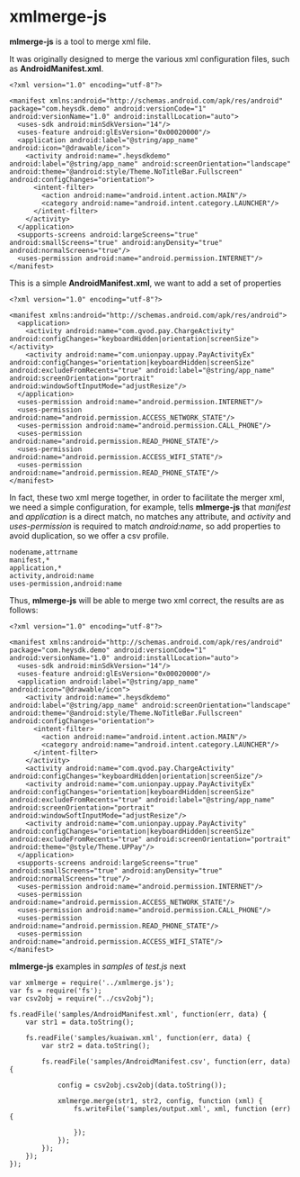 xmlmerge-js
===========

**mlmerge-js** is a tool to merge xml file.

It was originally designed to merge the various xml configuration files, such as **AndroidManifest.xml**.

    <?xml version="1.0" encoding="utf-8"?>
    
    <manifest xmlns:android="http://schemas.android.com/apk/res/android" package="com.heysdk.demo" android:versionCode="1" android:versionName="1.0" android:installLocation="auto">  
      <uses-sdk android:minSdkVersion="14"/>  
      <uses-feature android:glEsVersion="0x00020000"/>  
      <application android:label="@string/app_name" android:icon="@drawable/icon"> 
        <activity android:name=".heysdkdemo" android:label="@string/app_name" android:screenOrientation="landscape" android:theme="@android:style/Theme.NoTitleBar.Fullscreen" android:configChanges="orientation"> 
          <intent-filter> 
            <action android:name="android.intent.action.MAIN"/>  
            <category android:name="android.intent.category.LAUNCHER"/> 
          </intent-filter> 
        </activity> 
      </application>  
      <supports-screens android:largeScreens="true" android:smallScreens="true" android:anyDensity="true" android:normalScreens="true"/>  
      <uses-permission android:name="android.permission.INTERNET"/> 
    </manifest>


This is a simple **AndroidManifest.xml**, we want to add a set of properties

    <?xml version="1.0" encoding="utf-8"?>

    <manifest xmlns:android="http://schemas.android.com/apk/res/android">  
      <application> 
        <activity android:name="com.qvod.pay.ChargeActivity" android:configChanges="keyboardHidden|orientation|screenSize"></activity>  
        <activity android:name="com.unionpay.uppay.PayActivityEx" android:configChanges="orientation|keyboardHidden|screenSize" android:excludeFromRecents="true" android:label="@string/app_name" android:screenOrientation="portrait" android:windowSoftInputMode="adjustResize"/> 
      </application>  
      <uses-permission android:name="android.permission.INTERNET"/>  
      <uses-permission android:name="android.permission.ACCESS_NETWORK_STATE"/>  
      <uses-permission android:name="android.permission.CALL_PHONE"/>  
      <uses-permission android:name="android.permission.READ_PHONE_STATE"/>  
      <uses-permission android:name="android.permission.ACCESS_WIFI_STATE"/>  
      <uses-permission android:name="android.permission.READ_PHONE_STATE"/> 
    </manifest>
    
In fact, these two xml merge together, in order to facilitate the merger xml, we need a simple configuration, for example, tells **mlmerge-js** that *manifest* and *application* is a direct match, no matches any attribute, and *activity* and *uses-permission* is required to match *android:name*, so add properties to avoid duplication, so we offer a csv profile.

    nodename,attrname
    manifest,*
    application,*
    activity,android:name
    uses-permission,android:name

Thus, **mlmerge-js** will be able to merge two xml correct, the results are as follows:

    <?xml version="1.0" encoding="utf-8"?>

    <manifest xmlns:android="http://schemas.android.com/apk/res/android" package="com.heysdk.demo" android:versionCode="1" android:versionName="1.0" android:installLocation="auto">  
      <uses-sdk android:minSdkVersion="14"/>  
      <uses-feature android:glEsVersion="0x00020000"/>  
      <application android:label="@string/app_name" android:icon="@drawable/icon"> 
        <activity android:name=".heysdkdemo" android:label="@string/app_name" android:screenOrientation="landscape" android:theme="@android:style/Theme.NoTitleBar.Fullscreen" android:configChanges="orientation"> 
          <intent-filter> 
            <action android:name="android.intent.action.MAIN"/>  
            <category android:name="android.intent.category.LAUNCHER"/> 
          </intent-filter> 
        </activity>  
        <activity android:name="com.qvod.pay.ChargeActivity" android:configChanges="keyboardHidden|orientation|screenSize"/>  
        <activity android:name="com.unionpay.uppay.PayActivityEx" android:configChanges="orientation|keyboardHidden|screenSize" android:excludeFromRecents="true" android:label="@string/app_name" android:screenOrientation="portrait" android:windowSoftInputMode="adjustResize"/>  
        <activity android:name="com.unionpay.uppay.PayActivity" android:configChanges="orientation|keyboardHidden|screenSize" android:excludeFromRecents="true" android:screenOrientation="portrait" android:theme="@style/Theme.UPPay"/> 
      </application>  
      <supports-screens android:largeScreens="true" android:smallScreens="true" android:anyDensity="true" android:normalScreens="true"/>  
      <uses-permission android:name="android.permission.INTERNET"/>  
      <uses-permission android:name="android.permission.ACCESS_NETWORK_STATE"/>  
      <uses-permission android:name="android.permission.CALL_PHONE"/>  
      <uses-permission android:name="android.permission.READ_PHONE_STATE"/>  
      <uses-permission android:name="android.permission.ACCESS_WIFI_STATE"/> 
    </manifest>

**mlmerge-js** examples in *samples* of *test.js* next

    var xmlmerge = require('../xmlmerge.js');
    var fs = require('fs');
    var csv2obj = require("../csv2obj");

    fs.readFile('samples/AndroidManifest.xml', function(err, data) {
        var str1 = data.toString();

        fs.readFile('samples/kuaiwan.xml', function(err, data) {
            var str2 = data.toString();

            fs.readFile('samples/AndroidManifest.csv', function(err, data) {

                config = csv2obj.csv2obj(data.toString());

                xmlmerge.merge(str1, str2, config, function (xml) {
                    fs.writeFile('samples/output.xml', xml, function (err) {

                    });
                });
            });
        });
    });

